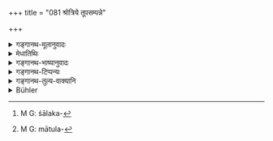 +++
title = "081 श्रोत्रिये तूपसम्पन्ने"

+++

<details><summary>गङ्गानथ-मूलानुवादः</summary>

In the case of a learned companion, one shall remain impure for three days; in the case of a maternal uncle, a pupil, an officiating priest and relation, for a night along with the two days (preceding and following it).—(80).
</details>

<details><summary>मेधातिथिः</summary>

वेदशाखाध्यायी **श्रोत्रियः** । **उपसंपन्नः** मैत्र्या प्रयोजनेन वा केनचित् संगतः शीलेन युक्तो वा । पूर्वं तु सब्रह्मचारिण्य् एकाहम् अगृहीतवेदे दृष्टम् (म्ध् ५.७०) । अभिधानकोशे तु उपसंपन्नो मृतपर्यायः । बहुकालत्वाद् आशौचस्य पूर्वैव व्याख्या ज्यायसी । 

- <u>अन्ये तु</u> "**श्रोत्रिये मातुले त्रिरात्रम्**" इत्य् एव संबन्धन्ति, **पक्षिणीं रात्रिम्** इति शिष्यादिभिः । 

- **बान्धवाः** श्यालकमातृष्वस्रेयादयः[^१८२] । यदा तु "**मातुले पक्षिणीम्**" इति संबन्धस्, तदा मातुले[^१८३] बान्धवत्वाद् एव सिद्धा पक्षिणी । पुनर्वचनं नित्यार्थम् । तेनान्येषु बान्धवेषु यथाकामम् ॥ ५.८० ॥


[^१८३]:
     M G: mātula-


[^१८२]:
     M G: śālaka-
</details>

<details><summary>गङ्गानथ-भाष्यानुवादः</summary>

‘*Learned*’—Who has studied the Vedic text.

‘*Companion*’—who, through friendship, has been living with one. Or ‘*upasampanna*’ may mean *endowed with good character*.

What has been said before (Verse 70) regarding the case of ‘fellow-students’ pertains to those who have not yet got up the entire Veda.

In lexicons the term ‘*upasampanna*’ appears as a synonym for ‘dead’; but in view of the long period of impurity laid down (which would not be compatible with the case of a *stranger*), the former explanation is the better of the two.

Others construe the text otherwise—explaining it to mean that ‘the impurity lasts for three clays in the case of the *learned maternal uncle*’ and ‘for a night along with the two days in the case of the pupil, etc.’

The term ‘*relation*’ stands for the wife’s brother, the son of the maternal aunt and so forth.

When we connect the ‘maternal uncle’ with^(‘)the night along with the two days’,—then, since this period would be already applicable to the case of the maternal uncle by reason of his being a ‘*relation*’, the separate mention of him should he taken as making the rule compulsory in his case; and this would mean that in the case of other *relations*, it would be discretionary.—(80)
</details>

<details><summary>गङ्गानथ-टिप्पन्यः</summary>

(Verse 81 of others.)

‘*Upasampanne*’—(a) ‘who lives with one out of friendship or on business’ or (b) ‘endowed with good character’ (Medhātithi);—(c) ‘neighbour’ (Nārāyaṇa);—(d) ‘dead’ (suggested but rejected by Medhātithi).

This verse is quoted in *Mitākṣarā* (on 3.24), which adds the following notes:—‘*Upasampanna*’ means either ‘related by friendship or neighbourliness’ or ‘possessed of good character’;—the ‘*mātula*’ includes the maternal cousin and other relations of that kind, and the ‘*bāndhava*’ stands for one’s own ‘*bāndhava*’ as also those of his father and mother;—in *Nityācārapradīpa* (p. 129), which explains ‘*npasampanna*’ as ‘living in one’s own house’, *i.e*., if a Vedic scholar living in one’s house happens to die etc.

It is quoted in *Parāśaramādhava* (Ācāra, p. 610), which explains ‘*Śrotriya*’ as standing for one who has learnt the same rescensional text as the person himself,—‘*Upasampanna*’ as one who is endowed with friendliness or neighbourliness;—in *Madanapārijāta* (p. 431), as laying down the rule relating to the case of the highly qualified *Śrotriya*, or such near relations as the maternal uncle and the like; it explains ‘*upasampanna*’ as one endowed with friendliness or with good qualities;—and in *Hāralatā* (p. 76), which adds the explanation:—‘on the death of a Vedic Scholar belonging to another family in one’s own house,—or on that of a Vedic Scholar who is *a near* *neighbour* (‘*upasampanna*’) etc.’—and in the case of the mother’s uterine brother, if the death takes place in another place, the impurity lasts for two days and one night,—‘*Śiṣya*’, one who, though initiated by some one else, has learnt, from one a portion of the Veda, or the subsidiary sciences—in this case also the impurity lasts for two days and one night,—‘*ṛtvik*’ one who has officiated at one’s sacrifices,—‘bāndhava’, blood relation.
</details>

<details><summary>गङ्गानथ-तुल्य-वाक्यानि</summary>

*Gautama* (14.20, 22).—‘The impurity lasts for a night along with the
preceding and following days, on the death of a relative who is not a
*Sapiṇḍa*, or a relative by marriage, or a fellow-student; for one day,
on the death of a *Śrotriya* dwelling in the same house.’

*Baudhāyana* (1.11-29, 30).—‘For three days, on the death of an
officiating priest; of a pupil, of one who has the same spiritual guide, of a fellow-student, three days, one day and night, one day and so forth.’

*Viṣṇu* (22.44).—‘he becomes pure in one day, on the death of the wife
or son of his Teacher, or on that of his Subteacher, or his maternal uncle, or his father-in-law, or a brother-in-law, or a fellow-student, or a pupil.’

*Yājñavalkya* (3.24).—‘For one day, on the death of the *guru*, a pupil,
an Exponent, a maternal uncle, or a Vedic scholar.’

*Pracetas* (Parāśaramādhava, p. 610).—‘On the death of the mother’s
sister, the maternal uncle, the father-in-law, the mother-in-law, the
*guru*, the officiating priest and the person for whom one
officiates,—purification is obtained in three days.’
</details>

<details><summary>Bühler</summary>

081	For a Srotriya who resides with (him out of affection), a man shall be impure for three days; for a maternal uncle, a pupil, an officiating priest, or a maternal relative, for one night together with the preceding and following days.
</details>
